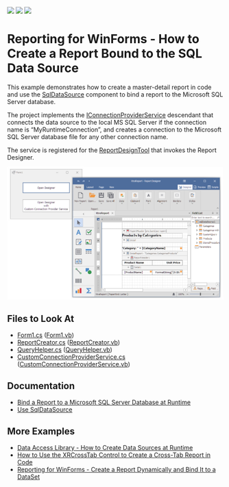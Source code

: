 <!-- default badges list -->
![](https://img.shields.io/endpoint?url=https://codecentral.devexpress.com/api/v1/VersionRange/395061965/2023.1)
[![](https://img.shields.io/badge/Open_in_DevExpress_Support_Center-FF7200?style=flat-square&logo=DevExpress&logoColor=white)](https://supportcenter.devexpress.com/ticket/details/T1050760)
[![](https://img.shields.io/badge/📖_How_to_use_DevExpress_Examples-e9f6fc?style=flat-square)](https://docs.devexpress.com/GeneralInformation/403183)
<!-- default badges end -->
# Reporting for WinForms - How to Create a Report Bound to the SQL Data Source

This example demonstrates how to create a master-detail report in code and use the [SqlDataSource](https://docs.devexpress.com/CoreLibraries/DevExpress.DataAccess.Sql.SqlDataSource) component to bind a report to the Microsoft SQL Server database.

The project implements the [IConnectionProviderService](https://docs.devexpress.com/CoreLibraries/DevExpress.DataAccess.Wizard.Services.IConnectionProviderService) descendant that connects the data source to the local MS SQL Server if the connection name is “MyRuntimeConnection”, and creates a connection to the Microsoft SQL Server database file for any other connection name.

The service is registered for the [ReportDesignTool](https://docs.devexpress.com/XtraReports/DevExpress.XtraReports.UI.ReportDesignTool) that invokes the Report Designer.

![Sample Master-Detail Report Created in Code](Images/screenshot.png)

## Files to Look At

- [Form1.cs](CS/RuntimeSqlDataSourceReportSample/Form1.cs) ([Form1.vb](VB/RuntimeSqlDataSourceReportSample/Form1.vb))
- [ReportCreator.cs](CS/RuntimeSqlDataSourceReportSample/ReportCreator.cs) ([ReportCreator.vb](VB/RuntimeSqlDataSourceReportSample/ReportCreator.vb))
- [QueryHelper.cs](CS/RuntimeSqlDataSourceReportSample/QueryHelper.cs) ([QueryHelper.vb](VB/RuntimeSqlDataSourceReportSample/QueryHelper.vb))
- [CustomConnectionProviderService.cs](CS/RuntimeSqlDataSourceReportSample/CustomConnectionProviderService.cs) ([CustomConnectionProviderService.vb](VB/RuntimeSqlDataSourceReportSample/CustomConnectionProviderService.vb))

## Documentation

- [Bind a Report to a Microsoft SQL Server Database at Runtime](https://docs.devexpress.com/XtraReports/4793/detailed-guide-to-devexpress-reporting/bind-reports-to-data/sql-database/bind-a-report-to-a-microsoft-sql-server-database-runtime-sample)
- [Use SqlDataSource](https://docs.devexpress.com/CoreLibraries/403633/devexpress-data-library/data-sources/use-the-sql-data-source)

## More Examples

- [Data Access Library - How to Create Data Sources at Runtime](https://github.com/DevExpress-Examples/how-to-create-data-access-library-data-sources-at-runtime-t424210)
- [How to Use the XRCrossTab Control to Create a Cross-Tab Report in Code](https://github.com/DevExpress-Examples/Reporting-XRCrossTab-Runtime-Sample)
- [Reporting for WinForms - Create a Report Dynamically and Bind It to a DataSet](https://github.com/DevExpress-Examples/reporting-winforms-create-report-dynamically-and-bind-it-to-dataset)
